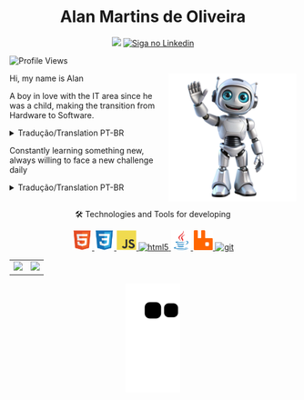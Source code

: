 
<h1 align="center">Alan Martins de Oliveira </h1>
 <p align="center">
    <a href="https://www.instagram.com/allanm_oficial/" alt="Instagram">
     <img src="https://img.shields.io/badge/-Instagram-DF0174?style=flat-square&labelColor=DF0174&logo=instagram&logoColor=white&link=https://www.instagram.com/rafaeld3v/"/></a>
    <a href="https://www.linkedin.com/in/devalanm/">
      <img alt="Siga no Linkedin" src="https://img.shields.io/badge/-LinkedIn-blue?style=flat-square&logo=Linkedin&logoColor=white&link=https://www.linkedin.com/in/rafaeld3v/">
    </a>
 </p>
 
 ![Profile Views](http://estruyf-github.azurewebsites.net/api/VisitorHit?user=rafaeld3v&repo=rafaeld3v&countColor=green)

 
<div>
 <img align="right" src="./images/logo-hello.png" width="225"/>
  <p> Hi, my name is Alan </p>
  <p> A boy in love with the IT area since he was a child, making the transition from Hardware to Software. </p>
  <details>
   <summary markdown="span">Tradução/Translation PT-BR</summary>
    <br>
     Um garoto apaixonado pela área de Ti desde criança, fazendo a transição do Hardware para o Software.
    <br>
  </details>
  <p>Constantly learning something new, always willing to face a new challenge daily</p>
 <details>
  <summary markdown="span">Tradução/Translation PT-BR</summary>
   <br>
    Constantemente, aprendendo algo novo, sempre disposto a encarar um novo desafio diariamente
   <br>
 </details>
</div> 

##

<p align="center"> 🛠 Technologies and Tools for developing </p> 
<p align="center">
<a href="https://www.w3.org/html/" target="_blank"> 
  <img 
    src="https://raw.githubusercontent.com/devicons/devicon/master/icons/html5/html5-original.svg"     
    alt="html5" 
    width="35" 
    height="35"
  /> 
</a>

<a href="https://www.w3schools.com/css/" target="_blank"> 
    <img 
      src="https://raw.githubusercontent.com/devicons/devicon/master/icons/css3/css3-original.svg"   
      alt="css3" 
      width="35" 
      height="35"
    /> 
</a>
   
<a href="https://www.w3schools.com/javascript/" target="_blank"> 
    <img 
      src="https://raw.githubusercontent.com/devicons/devicon/master/icons/javascript/javascript-original.svg"   
      alt="css3" 
      width="35" 
      height="35"
    /> 
</a>

<a href="https://learn.microsoft.com/pt-br/dotnet/csharp/" target="_blank"> 
  <img 
    src="https://cdn.jsdelivr.net/gh/devicons/devicon/icons/csharp/csharp-original.svg"     
    alt="html5" 
    width="35" 
    height="35"
  /> 
</a>

<a href="https://www.java.com/pt-BR/" target="_blank"> 
  <img 
    src="https://raw.githubusercontent.com/devicons/devicon/master/icons/java/java-original.svg" 
    alt="react" 
    width="35" 
    height="35"
  /> 
</a>

<a href="https://www.rabbitmq.com" target="_blank"> 
    <img 
      src="https://raw.githubusercontent.com/devicons/devicon/master/icons/rabbitmq/rabbitmq-original.svg"   
      alt="css3" 
      width="35" 
      height="35"
    /> 
</a>   

<a href="https://git-scm.com/" target="_blank"> 
  <img 
    src="https://www.vectorlogo.zone/logos/git-scm/git-scm-icon.svg" 
    alt="git" 
    width="35" 
    height="35"
  /> 
</a>
<table align='center'>
  <row> 
    <td>
     <!-- Card -->
      <img height='172' src='https://github-readme-stats.vercel.app/api/top-langs/?username=DevAlanM&layout=compact&theme=dark'>
    </td>
    <td>
      <img height='172' src='https://github-readme-stats.vercel.app/api?username=DevAlanM&show_icons=true&theme=dark'>
    </td>
  </row>
</table>
</p>

<p align="center">
<picture align="center">
  <source media="(prefers-color-scheme: dark)" srcset="https://raw.githubusercontent.com/DevAlanM/DevAlanM/output/github-contribution-grid-snake-dark.svg">
  <source media="(prefers-color-scheme: light)" srcset="https://raw.githubusercontent.com/DevAlanM/DevAlanM/output/github-contribution-grid-snake.svg">
  <img alt="github contribution grid snake animation" src="https://raw.githubusercontent.com/DevAlanM/DevAlanM/output/github-contribution-grid-snake.svg">
</picture> 
 </p>
